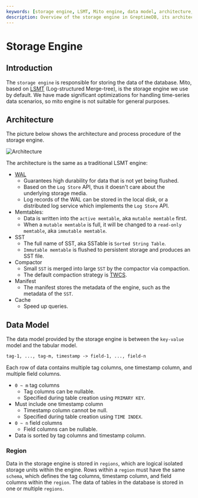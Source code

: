```yaml
---
keywords: [storage engine, LSMT, Mito engine, data model, architecture, compaction]
description: Overview of the storage engine in GreptimeDB, its architecture, components, and data model.
---
```


# Storage Engine

## Introduction

The `storage engine` is responsible for storing the data of the database. Mito, based on [LSMT][1] (Log-structured Merge-tree), is the storage engine we use by default. We have made significant optimizations for handling time-series data scenarios, so mito engine is not suitable for general purposes.

## Architecture

The picture below shows the architecture and process procedure of the storage engine.

![Architecture](/storage-engine-arch.png)

The architecture is the same as a traditional LSMT engine:

- [WAL][2]
  - Guarantees high durability for data that is not yet being flushed.
  - Based on the `Log Store` API, thus it doesn't care about the underlying storage
    media.
  - Log records of the WAL can be stored in the local disk, or a distributed log service which
    implements the `Log Store` API.
- Memtables:
  - Data is written into the `active memtable`, aka `mutable memtable` first.
  - When a `mutable memtable` is full, it will be changed to a `read-only memtable`, aka `immutable memtable`.
- SST
  - The full name of SST, aka SSTable is `Sorted String Table`.
  - `Immutable memtable` is flushed to persistent storage and produces an SST file.
- Compactor
  - Small `SST` is merged into large `SST` by the compactor via compaction.
  - The default compaction strategy is [TWCS][3].
- Manifest
  - The manifest stores the metadata of the engine, such as the metadata of the `SST`.
- Cache
  - Speed up queries.

[1]: https://en.wikipedia.org/wiki/Log-structured_merge-tree
[2]: https://en.wikipedia.org/wiki/Write-ahead_logging
[3]: https://cassandra.apache.org/doc/latest/cassandra/operating/compaction/twcs.html

## Data Model

The data model provided by the storage engine is between the `key-value` model and the tabular model.

```txt
tag-1, ..., tag-m, timestamp -> field-1, ..., field-n
```

Each row of data contains multiple tag columns, one timestamp column, and multiple field columns.
- `0 ~ m` tag columns
  - Tag columns can be nullable.
  - Specified during table creation using `PRIMARY KEY`.
- Must include one timestamp column
  - Timestamp column cannot be null.
  - Specified during table creation using `TIME INDEX`.
- `0 ~ n` field columns
  - Field columns can be nullable.
- Data is sorted by tag columns and timestamp column.

### Region

Data in the storage engine is stored in `regions`, which are logical isolated storage units within the engine. Rows within a `region` must have the same `schema`, which defines the tag columns, timestamp column, and field columns within the `region`. The data of tables in the database is stored in one or multiple `regions`.
